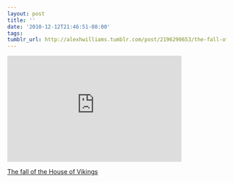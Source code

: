 ```yaml
---
layout: post
title: ''
date: '2010-12-12T21:46:51-08:00'
tags: 
tumblr_url: http://alexhwilliams.tumblr.com/post/2196290653/the-fall-of-the-house-of-vikings
---
```

<iframe width="400" height="243" src="http://www.youtube.com/embed/o2K53bkzX2I?wmode=transparent&autohide=1&egm=0&hd=1&iv_load_policy=3&modestbranding=1&rel=0&showinfo=0&showsearch=0" frameborder="0" allowfullscreen></iframe><br/><p><a href="http://www.boingboing.net/2010/12/12/the-fall-of-the-hous.html?utm_source=feedburner&amp;utm_medium=feed&amp;utm_campaign=Feed%3A+boingboing%2FiBag+%28Boing+Boing%29&amp;utm_content=Pageflakes">The fall of the House of Vikings</a></p>

